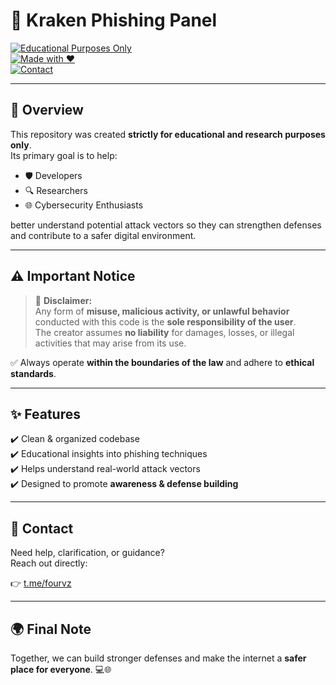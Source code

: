 # 🐙 Kraken Phishing Panel  

[![Educational Purposes Only](https://img.shields.io/badge/⚠️-Educational%20Purposes%20Only-orange?style=for-the-badge&logo=readthedocs)](#)  
[![Made with ❤️](https://img.shields.io/badge/Made%20with-❤️-red?style=for-the-badge)](#)  
[![Contact](https://img.shields.io/badge/📩-Contact-blue?style=for-the-badge)](https://t.me/fourvz)  

---

## 📖 Overview  

This repository was created **strictly for educational and research purposes only**.  
Its primary goal is to help:  

- 🛡️ Developers  
- 🔍 Researchers  
- 🌐 Cybersecurity Enthusiasts  

better understand potential attack vectors so they can strengthen defenses and contribute to a safer digital environment.  

---

## ⚠️ Important Notice  

> 🚨 **Disclaimer:**  
> Any form of **misuse, malicious activity, or unlawful behavior** conducted with this code is the **sole responsibility of the user**.  
> The creator assumes **no liability** for damages, losses, or illegal activities that may arise from its use.  

✅ Always operate **within the boundaries of the law** and adhere to **ethical standards**.  

---

## ✨ Features  

✔️ Clean & organized codebase  
✔️ Educational insights into phishing techniques  
✔️ Helps understand real-world attack vectors  
✔️ Designed to promote **awareness & defense building**  

---

## 📩 Contact  

Need help, clarification, or guidance?  
Reach out directly:  

👉 [t.me/fourvz](https://t.me/fourvz)  

---

## 🌍 Final Note  

Together, we can build stronger defenses and make the internet a **safer place for everyone**. 💻🌐  
